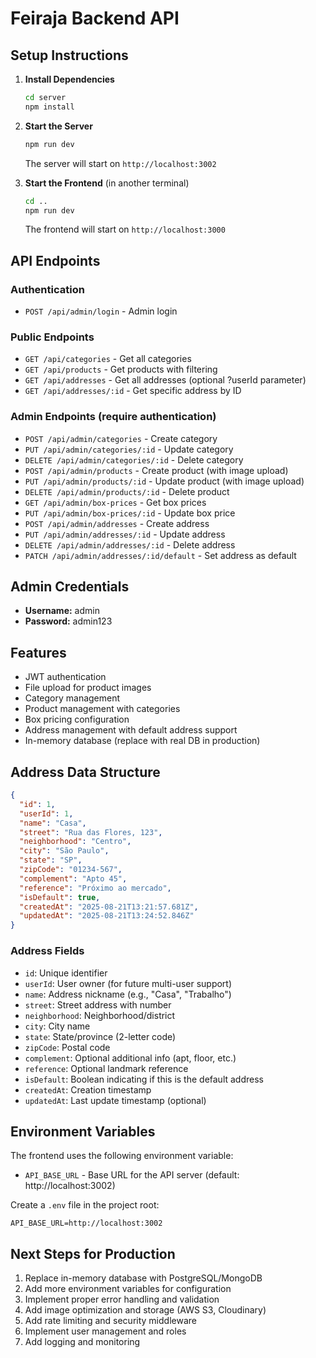 # Feiraja Backend API

## Setup Instructions

1. **Install Dependencies**
   ```bash
   cd server
   npm install
   ```

2. **Start the Server**
   ```bash
   npm run dev
   ```
   
   The server will start on `http://localhost:3002`

3. **Start the Frontend** (in another terminal)
   ```bash
   cd ..
   npm run dev
   ```
   
   The frontend will start on `http://localhost:3000`

## API Endpoints

### Authentication
- `POST /api/admin/login` - Admin login

### Public Endpoints
- `GET /api/categories` - Get all categories
- `GET /api/products` - Get products with filtering
- `GET /api/addresses` - Get all addresses (optional ?userId parameter)
- `GET /api/addresses/:id` - Get specific address by ID

### Admin Endpoints (require authentication)
- `POST /api/admin/categories` - Create category
- `PUT /api/admin/categories/:id` - Update category
- `DELETE /api/admin/categories/:id` - Delete category
- `POST /api/admin/products` - Create product (with image upload)
- `PUT /api/admin/products/:id` - Update product (with image upload)
- `DELETE /api/admin/products/:id` - Delete product
- `GET /api/admin/box-prices` - Get box prices
- `PUT /api/admin/box-prices/:id` - Update box price
- `POST /api/admin/addresses` - Create address
- `PUT /api/admin/addresses/:id` - Update address
- `DELETE /api/admin/addresses/:id` - Delete address
- `PATCH /api/admin/addresses/:id/default` - Set address as default

## Admin Credentials

- **Username:** admin
- **Password:** admin123

## Features

- JWT authentication
- File upload for product images
- Category management
- Product management with categories
- Box pricing configuration
- Address management with default address support
- In-memory database (replace with real DB in production)

## Address Data Structure

```json
{
  "id": 1,
  "userId": 1,
  "name": "Casa",
  "street": "Rua das Flores, 123",
  "neighborhood": "Centro",
  "city": "São Paulo",
  "state": "SP",
  "zipCode": "01234-567",
  "complement": "Apto 45",
  "reference": "Próximo ao mercado",
  "isDefault": true,
  "createdAt": "2025-08-21T13:21:57.681Z",
  "updatedAt": "2025-08-21T13:24:52.846Z"
}
```

### Address Fields
- `id`: Unique identifier
- `userId`: User owner (for future multi-user support)
- `name`: Address nickname (e.g., "Casa", "Trabalho")
- `street`: Street address with number
- `neighborhood`: Neighborhood/district
- `city`: City name
- `state`: State/province (2-letter code)
- `zipCode`: Postal code
- `complement`: Optional additional info (apt, floor, etc.)
- `reference`: Optional landmark reference
- `isDefault`: Boolean indicating if this is the default address
- `createdAt`: Creation timestamp
- `updatedAt`: Last update timestamp (optional)

## Environment Variables

The frontend uses the following environment variable:
- `API_BASE_URL` - Base URL for the API server (default: http://localhost:3002)

Create a `.env` file in the project root:
```
API_BASE_URL=http://localhost:3002
```

## Next Steps for Production

1. Replace in-memory database with PostgreSQL/MongoDB
2. Add more environment variables for configuration
3. Implement proper error handling and validation
4. Add image optimization and storage (AWS S3, Cloudinary)
5. Add rate limiting and security middleware
6. Implement user management and roles
7. Add logging and monitoring